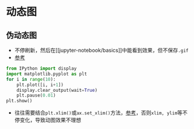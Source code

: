 # 动态图
## 伪动态图
- 不停刷新，然后在[[jupyter-notebook/basics]]中能看到效果，但不保存`.gif`
- [参考](https://blog.csdn.net/Hubans/article/details/115356898)
```python
from IPython import display
import matplotlib.pyplot as plt
for i in range(10):
    plt.plot([i, i+1])
    display.clear_output(wait=True)
    plt.pause(0.01)
plt.show()
```
- 往往需要结合`plt.xlim()`或`ax.set_xlim()`方法，[参考](https://matplotlib.org/stable/api/_as_gen/matplotlib.pyplot.xlim.html)，否则`xlim, ylim`等不停变化，导致动图效果不理想